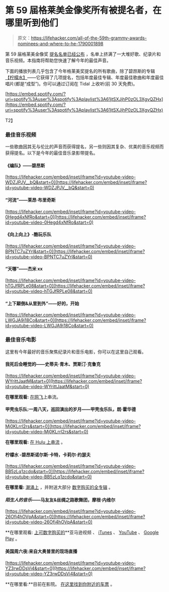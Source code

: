 # 第 59 届格莱美金像奖所有被提名者，在哪里听到他们

> 原文：<https://lifehacker.com/all-of-the-59th-grammy-awards-nominees-and-where-to-he-1790001898>

第 59 届格莱美金像奖 [提名名单已经公布](https://www.grammy.com/nominees) ，名单上挤满了一大堆好歌、纪录片和音乐视频。本指南将帮助您快速了解今年的最佳声音。



下面的播放列表几乎包含了今年格莱美奖提名的所有歌曲，除了碧昂斯的专辑 [【柠檬水】](http://www.beyonce.com/album/lemonade-visual-album/)——它获得了几项提名，包括年度最佳专辑、年度最佳歌曲和年度最佳唱片(都是“成型”)。你可以通过订阅在 Tidal 上收听(前 30 天免费)。

[https://embed.spotify.com/?uri=spotify%3Auser%3Aspotify%3Aplaylist%3A61jtSXJjhP0zOL3XgyQZHx](https://embed.spotify.com/?uri=spotify%3Auser%3Aspotify%3Aplaylist%3A61jtSXJjhP0zOL3XgyQZHx)

T2】

### 最佳音乐视频

一些歌曲因其无与伦比的声音而获得提名，另一些则因其复杂、优美的音乐视频而获得提名。以下是今年的最佳音乐录影带提名。

#### 《编队》——碧昂斯

 [https://lifehacker.com/embed/inset/iframe?id=youtube-video-WDZJPJV__bQ&start=0](https://lifehacker.com/embed/inset/iframe?id=youtube-video-WDZJPJV__bQ&start=0) 

#### “河流”——莱昂·布里奇斯

 [https://lifehacker.com/embed/inset/iframe?id=youtube-video-0Hegd4xNfRo&start=0](https://lifehacker.com/embed/inset/iframe?id=youtube-video-0Hegd4xNfRo&start=0) 

#### 《向上向上》-酷玩乐队

 [https://lifehacker.com/embed/inset/iframe?id=youtube-video-BPNTC7uZYrI&start=0](https://lifehacker.com/embed/inset/iframe?id=youtube-video-BPNTC7uZYrI&start=0) 

#### “天哪”——杰米 xx

 [https://lifehacker.com/embed/inset/iframe?id=youtube-video-hTGJfRPLe08&start=0](https://lifehacker.com/embed/inset/iframe?id=youtube-video-hTGJfRPLe08&start=0) 

#### “上下颠倒&从里到外”——好的，开始

 [https://lifehacker.com/embed/inset/iframe?id=youtube-video-LWGJA9i18Co&start=0](https://lifehacker.com/embed/inset/iframe?id=youtube-video-LWGJA9i18Co&start=0) 

### 最佳音乐电影

这里有今年最好的音乐聚焦纪录片和音乐电影，你可以在这里自己观看。

#### 我死后会睡觉的——史蒂夫·青木、贾斯汀·克鲁克

 [https://lifehacker.com/embed/inset/iframe?id=youtube-video-WYrittJaatM&start=0](https://lifehacker.com/embed/inset/iframe?id=youtube-video-WYrittJaatM&start=0) 

**在哪里观看:** [在网飞](https://www.netflix.com/title/80118930)上串流。

#### 甲壳虫乐队:一周八天，巡回演出的岁月——甲壳虫乐队，朗·霍华德

 [https://lifehacker.com/embed/inset/iframe?id=youtube-video-Mj0KLrrl2rs&start=0](https://lifehacker.com/embed/inset/iframe?id=youtube-video-Mj0KLrrl2rs&start=0) 

**在哪里观看:** [在 Hulu 上串流](http://www.hulu.com/watch/980384) 。

#### 柠檬水 -碧昂斯诺尔斯·卡特，卡莉尔·约瑟夫

 [https://lifehacker.com/embed/inset/iframe?id=youtube-video-BB5zLq1zcdo&start=0](https://lifehacker.com/embed/inset/iframe?id=youtube-video-BB5zLq1zcdo&start=0) 

**在哪里看:** [潮涌上](https://listen.tidal.com/playlist/cb4d7b94-b0fd-4e77-b3ae-cdc32138bd53) ，并附送大部分 [数字购买的全专辑](https://www.amazon.com/Lemonade-Explicit-Beyonce/dp/B01EQGOW8E/?asc_campaign=InlineText&asc_refurl=https://lifehacker.com/all-of-the-59th-grammy-awards-nominees-and-where-to-he-1790001898&asc_source=&tag=kinjalifehackerlink-20) 。

#### *陌生人的音乐*——马友友&丝绸之路歌舞团，摩根·内维尔

 [https://lifehacker.com/embed/inset/iframe?id=youtube-video-26Ofj4hOVpA&start=0](https://lifehacker.com/embed/inset/iframe?id=youtube-video-26Ofj4hOVpA&start=0) 

**在哪里观看: [上可数字购买的](https://www.amazon.com/Music-Strangers-Yo-Yo-Silk-Ensemble/dp/B01GPLD8OW?asc_campaign=InlineText&asc_refurl=https://lifehacker.com/all-of-the-59th-grammy-awards-nominees-and-where-to-he-1790001898&asc_source=&tag=kinjalifehackerlink-20)**亚马逊视频 、 [iTunes](https://itunes.apple.com/us/movie/music-strangers-yo-yo-ma-silk/id1114118833?mt=6&ign-mpt=uo%3D4) 、 [YouTube](https://www.youtube.com/watch?v=Ql-F90DZzpo) 、 [Google Play](https://play.google.com/store/movies/details?id=Ql-F90DZzpo) 。

#### 美国周六夜:来自大奥普里的现场直播

 [https://lifehacker.com/embed/inset/iframe?id=youtube-video-YZ3rwDDsVi4&start=0](https://lifehacker.com/embed/inset/iframe?id=youtube-video-YZ3rwDDsVi4&start=0) 

**在哪里看:**目前在影院。 [在这里找到你附近的车票](http://www.fandango.com/americansaturdaynightlivefromthegrandoleopry_186936/movieoverview) 。